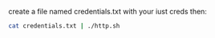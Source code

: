 create a file named credentials.txt with your iust creds then:
```bash
cat credentials.txt | ./http.sh
```

